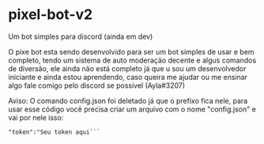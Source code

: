 # pixel-bot-v2
 Um bot simples para discord (ainda em dev)

 O pixe bot esta sendo desenvolvido para ser um bot simples de usar e bem completo, tendo um sistema de auto moderação decente e algus comandos de diversão, ele ainda não está completo já que u sou um desenvolvedor iniciante e ainda estou aprendendo, caso queira me ajudar ou me ensinar algo fale comigo pelo discord se possivel (Ayla#3207)

Aviso: O comando config.json foi deletado já que o prefixo fica nele, para usar esse código você precisa criar um arquivo com o nome "config.json" e vai por nele isso:
```"prefix":"Prefixo aqui",
"token":"Seu token aqui```
